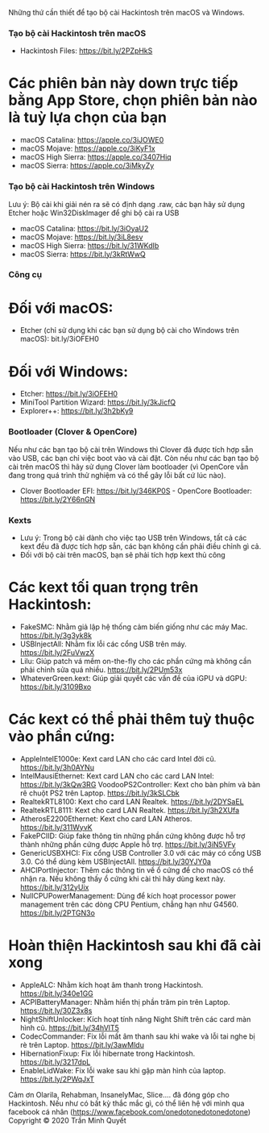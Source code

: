 Những thứ cần thiết để tạo bộ cài Hackintosh trên macOS và Windows.

### Tạo bộ cài Hackintosh trên macOS
- Hackintosh Files: https://bit.ly/2PZpHkS
# Các phiên bản này down trực tiếp bằng App Store, chọn phiên bản nào là tuỳ lựa chọn của bạn
- macOS Catalina: https://apple.co/3iJOWE0
- macOS Mojave: https://apple.co/3iKyF1x
- macOS High Sierra: https://apple.co/3407Hiq
- macOS Sierra: https://apple.co/3iMkyZy
### Tạo bộ cài Hackintosh trên Windows
Lưu ý: Bộ cài khi giải nén ra sẽ có định dạng .raw, các bạn hãy sử dụng Etcher hoặc Win32DiskImager để ghi bộ cài ra USB
- macOS Catalina: https://bit.ly/3iOyaU2
- macOS Mojave: https://bit.ly/3iL8esv
- macOS High Sierra: https://bit.ly/31WKdIb
- macOS Sierra: https://bit.ly/3kRtWwQ
### Công cụ
# Đối với macOS:
- Etcher (chỉ sử dụng khi các bạn sử dụng bộ cài cho Windows trên macOS): bit.ly/3iOFEH0
# Đối với Windows:
- Etcher: https://bit.ly/3iOFEH0
- MiniTool Partition Wizard: https://bit.ly/3kJicfQ
- Explorer++: https://bit.ly/3h2bKy9
### Bootloader (Clover & OpenCore)
Nếu như các bạn tạo bộ cài trên Windows thì Clover đã được tích hợp sẵn vào USB, các bạn chỉ việc boot vào và cài đặt. Còn nếu như các bạn tạo bộ cài trên macOS thì hãy sử dụng Clover làm bootloader (vì OpenCore vẫn đang trong quá trình thử nghiệm và có thể gây lỗi bất cứ lúc nào).

- Clover Bootloader EFI: https://bit.ly/346KP0S
- OpenCore Bootloader: https://bit.ly/2Y66nGN
### Kexts
* Lưu ý: Trong bộ cài dành cho việc tạo USB trên Windows, tất cả các kext đều đã được tích hợp sẵn, các bạn không cần phải điều chỉnh gì cả.
* Đối với bộ cài trên macOS, bạn sẽ phải tích hợp kext thủ công
# Các kext tối quan trọng trên Hackintosh:
- FakeSMC: Nhằm giả lập hệ thống cảm biến giống như các máy Mac. https://bit.ly/3g3yk8k
- USBInjectAll: Nhằm fix lỗi các cổng USB trên máy. https://bit.ly/2FuVwzX
- Lilu: Giúp patch vá mềm on-the-fly cho các phần cứng mà không cần phải chỉnh sửa quá nhiều. https://bit.ly/2PUm53x
- WhateverGreen.kext: Giúp giải quyết các vấn đề của iGPU và dGPU: https://bit.ly/3109Bxo
# Các kext có thể phải thêm tuỳ thuộc vào phần cứng:
- AppleIntelE1000e: Kext card LAN cho các card Intel đời cũ. https://bit.ly/3h0AYNu
- IntelMausiEthernet: Kext card LAN cho các card LAN Intel: https://bit.ly/3kQw3RG
VoodooPS2Controller: Kext cho bàn phím và bàn rê chuột PS2 trên Laptop. https://bit.ly/3kSLCbk
- RealtekRTL8100: Kext cho card LAN Realtek. https://bit.ly/2DYSaEL
- RealtekRTL8111: Kext cho card LAN Realtek. https://bit.ly/3h2XUfa
- AtherosE2200Ethernet: Kext cho card LAN Atheros. https://bit.ly/311WyvK
- FakePCIID: Giúp fake thông tin những phần cứng không được hỗ trợ thành những phần cứng được Apple hỗ trợ. https://bit.ly/3iN5VFy
- GenericUSBXHCI: Fix cổng USB Controller 3.0 với các máy có cổng USB 3.0. Có thể dùng kèm USBInjectAll. https://bit.ly/30YJY0a
- AHCIPortInjector: Thêm các thông tin về ổ cứng để cho macOS có thể nhận ra. Nếu không thấy ổ cứng khi cài thì hãy dùng kext này. https://bit.ly/312yUix
- NullCPUPowerManagement: Dùng để kích hoạt processor power management trên các dòng CPU Pentium, chẳng hạn như G4560. https://bit.ly/2PTGN3o
# Hoàn thiện Hackintosh sau khi đã cài xong
- AppleALC: Nhằm kích hoạt âm thanh trong Hackintosh. https://bit.ly/340e1GG
- ACPIBatteryManager: Nhằm hiển thị phần trăm pin trên Laptop. https://bit.ly/30Z3x8s
- NightShiftUnlocker: Kích hoạt tính năng Night Shift trên các card màn hình cũ. https://bit.ly/34hVlT5
- CodecCommander: Fix lỗi mất âm thanh sau khi wake và lỗi tai nghe bị rè trên Laptop. https://bit.ly/3awMldu
- HibernationFixup: Fix lỗi hibernate trong Hackintosh. https://bit.ly/3217dpL
- EnableLidWake: Fix lỗi wake sau khi gập màn hình của laptop. https://bit.ly/2PWqJxT

Cảm ơn Olarila, Rehabman, InsanelyMac, Slice.... đã đóng góp cho Hackintosh. Nếu như có bất kỳ thắc mắc gì, có thể liên hệ với mình qua facebook cá nhân (https://www.facebook.com/onedotonedotonedotone)
                                                  Copyright © 2020 Trần Minh Quyết


